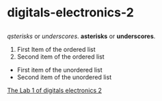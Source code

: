 # digitals-electronics-2
##
###

*qsterisks* or _underscores_.
**asterisks** or __underscores__.

1. First Item of the ordered list
2. Second item of the ordered list

* First item of the unordered list
* Second item of the unordered list

[The Lab 1 of digitals electronics 2](https://github.com/tomas-fryza/digital-electronics-2/tree/master/labs/01-tools)
